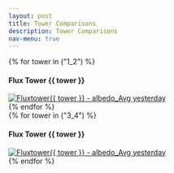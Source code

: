 ```yaml
---
layout: post
title: Tower Comparisons
description: Tower Comparisons
nav-menu: true 
---
```





<html>
<head>
  <style>
    .grid-container {
      display: grid;
      grid-template-columns: repeat(auto-fit, minmax(250px, 1fr)); /* Make the grid responsive */
      grid-gap: 1em;
    }
    
   .grid-container {
      display: grid;
      grid-template-columns: repeat(auto-fit, minmax(250px, 1fr)); /* Make the grid responsive */
      grid-gap: 1em;
    }
    
    .grid-item {
      position: relative;
      padding-top: 100%; /* Maintain the aspect ratio */
      overflow: hidden;
      border: none; /* Ensure no borders are added to the grid item */
    }

    .grid-item a {
      position: absolute;
      top: 0;
      left: 0;
      right: 0;
      bottom: 0;
      text-decoration: none;
      color: white;
      display: flex;
      align-items: center;
      justify-content: center;
      background: rgba(0,0,0,0.7); /* Add a semi-transparent overlay */
      border: none; /* Ensure no borders are added to the link */
    }

    .grid-item img {
      position: absolute;
      top: 0;
      left: 0;
      width: 100%;
      height: 100%;
      object-fit: cover;
      border: none; /* Ensure no borders are added to the image */
      outline: none; /* Ensure no outlines are added to the image */
    }

    .grid-item span {
      font-size: 2rem; /* Adjust the font size */
      text-shadow: 2px 2px 4px rgba(0,0,0,0.5); /* Add a text shadow for better visibility */
      z-index: 2;
      font-weight: bold; /* Make the text bolder */
    }

    /* Larger and bolder text for desktop */
    @media (min-width: 768px) {
      .grid-item span {
        font-size: 3rem;
        font-weight: 900;
      }
      .collapsible {
    background-color: transparent;
    color: white;
    text-align: center;
    padding: 15px;
    border: 2px solid white;
    font-size: 20px;
    display: flex; /* Change from block to flex */
    justify-content: center; /* Center content horizontally */
    align-items: center; /* Center content vertically */
    margin: 20px auto;
    cursor: pointer;
    transition: background-color 0.5s, color 0.5s, border-color 0.5s; /* Added transition for border color */
    width: 70%; /* Adjust as needed */
    }
    .collapsible:hover {
    color: gray;
    border-color: gray; /* Border color changes to gray on hover */
    }

    /* This is for hiding and showing the content when the button is clicked */
    .content {
    display: none;
    



  </style>
</head>
<body>

<div class="flex-container">
  <!-- Left Column for Towers 1_2 -->
  <div class="left-column">
    {% for tower in ("1_2") %}
      <div>
        <!-- Add content for towers 1_2 -->
        <h4>Flux Tower {{ tower }}</h4>
        <a href="fluxtower{{ tower }}/daily_plots/fluxtower{{ tower }}_albedo_Avg_yesterday.png" target="_blank">
          <img src="fluxtower{{ tower }}/daily_plots/fluxtower{{ tower }}_albedo_Avg_yesterday.png" alt="Fluxtower{{ tower }} - albedo_Avg yesterday" onerror="imgError(this);">
        </a>
        <!-- Add more variables here if needed -->
      </div>
    {% endfor %}
  </div>

  <!-- Right Column for Towers 3_4 -->
  <div class="right-column">
    {% for tower in ("3_4") %}
      <div>
        <!-- Add content for towers 3_4 -->
        <h4>Flux Tower {{ tower }}</h4>
        <a href="fluxtower{{ tower }}/daily_plots/fluxtower{{ tower }}_albedo_Avg_yesterday.png" target="_blank">
          <img src="fluxtower{{ tower }}/daily_plots/fluxtower{{ tower }}_albedo_Avg_yesterday.png" alt="Fluxtower{{ tower }} - albedo_Avg yesterday" onerror="imgError(this);">
        </a>
        <!-- Add more variables here if needed -->
      </div>
    {% endfor %}
  </div>
</div>
